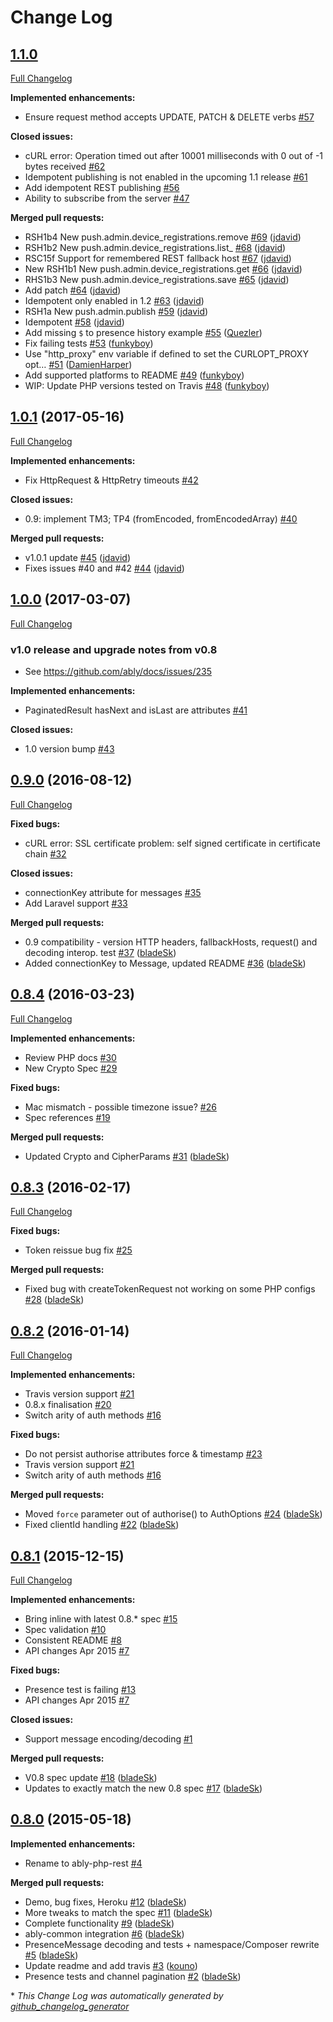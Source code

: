 # Change Log

## [1.1.0](https://github.com/ably/ably-php/tree/1.1.0)

[Full Changelog](https://github.com/ably/ably-php/compare/1.0.1...1.1.0)

**Implemented enhancements:**

- Ensure request method accepts UPDATE, PATCH & DELETE verbs [\#57](https://github.com/ably/ably-php/issues/57)

**Closed issues:**

- cURL error: Operation timed out after 10001 milliseconds with 0 out of -1 bytes received [\#62](https://github.com/ably/ably-php/issues/62)
- Idempotent publishing is not enabled in the upcoming 1.1 release [\#61](https://github.com/ably/ably-php/issues/61)
- Add idempotent REST publishing [\#56](https://github.com/ably/ably-php/issues/56)
- Ability to subscribe from the server [\#47](https://github.com/ably/ably-php/issues/47)

**Merged pull requests:**

- RSH1b4 New push.admin.device\_registrations.remove [\#69](https://github.com/ably/ably-php/pull/69) ([jdavid](https://github.com/jdavid))
- RSH1b2 New push.admin.device\_registrations.list\_ [\#68](https://github.com/ably/ably-php/pull/68) ([jdavid](https://github.com/jdavid))
- RSC15f Support for remembered REST fallback host [\#67](https://github.com/ably/ably-php/pull/67) ([jdavid](https://github.com/jdavid))
- New RSH1b1 New push.admin.device\_registrations.get [\#66](https://github.com/ably/ably-php/pull/66) ([jdavid](https://github.com/jdavid))
- RHS1b3 New push.admin.device\_registrations.save [\#65](https://github.com/ably/ably-php/pull/65) ([jdavid](https://github.com/jdavid))
- Add patch [\#64](https://github.com/ably/ably-php/pull/64) ([jdavid](https://github.com/jdavid))
- Idempotent only enabled in 1.2 [\#63](https://github.com/ably/ably-php/pull/63) ([jdavid](https://github.com/jdavid))
- RSH1a New push.admin.publish [\#59](https://github.com/ably/ably-php/pull/59) ([jdavid](https://github.com/jdavid))
- Idempotent [\#58](https://github.com/ably/ably-php/pull/58) ([jdavid](https://github.com/jdavid))
- Add missing `$` to presence history example [\#55](https://github.com/ably/ably-php/pull/55) ([Quezler](https://github.com/Quezler))
- Fix failing tests [\#53](https://github.com/ably/ably-php/pull/53) ([funkyboy](https://github.com/funkyboy))
- Use "http\_proxy" env variable if defined to set the CURLOPT\_PROXY opt… [\#51](https://github.com/ably/ably-php/pull/51) ([DamienHarper](https://github.com/DamienHarper))
- Add supported platforms to README [\#49](https://github.com/ably/ably-php/pull/49) ([funkyboy](https://github.com/funkyboy))
- WIP: Update PHP versions tested on Travis [\#48](https://github.com/ably/ably-php/pull/48) ([funkyboy](https://github.com/funkyboy))

## [1.0.1](https://github.com/ably/ably-php/tree/1.0.1) (2017-05-16)
[Full Changelog](https://github.com/ably/ably-php/compare/1.0.0...1.0.1)

**Implemented enhancements:**

- Fix HttpRequest & HttpRetry timeouts [\#42](https://github.com/ably/ably-php/issues/42)

**Closed issues:**

- 0.9: implement TM3; TP4 \(fromEncoded, fromEncodedArray\) [\#40](https://github.com/ably/ably-php/issues/40)

**Merged pull requests:**

- v1.0.1 update [\#45](https://github.com/ably/ably-php/pull/45) ([jdavid](https://github.com/jdavid))
- Fixes issues \#40 and \#42 [\#44](https://github.com/ably/ably-php/pull/44) ([jdavid](https://github.com/jdavid))

## [1.0.0](https://github.com/ably/ably-php/tree/1.0.0) (2017-03-07)
[Full Changelog](https://github.com/ably/ably-php/compare/0.9.0...1.0.0)

### v1.0 release and upgrade notes from v0.8

- See https://github.com/ably/docs/issues/235

**Implemented enhancements:**

- PaginatedResult hasNext and isLast are attributes [\#41](https://github.com/ably/ably-php/issues/41)

**Closed issues:**

- 1.0 version bump [\#43](https://github.com/ably/ably-php/issues/43)

## [0.9.0](https://github.com/ably/ably-php/tree/0.9.0) (2016-08-12)
[Full Changelog](https://github.com/ably/ably-php/compare/0.8.4...0.9.0)

**Fixed bugs:**

- cURL error: SSL certificate problem: self signed certificate in certificate chain  [\#32](https://github.com/ably/ably-php/issues/32)

**Closed issues:**

- connectionKey attribute for messages [\#35](https://github.com/ably/ably-php/issues/35)
- Add Laravel support [\#33](https://github.com/ably/ably-php/issues/33)

**Merged pull requests:**

- 0.9 compatibility - version HTTP headers, fallbackHosts, request\(\) and decoding interop. test [\#37](https://github.com/ably/ably-php/pull/37) ([bladeSk](https://github.com/bladeSk))
- Added connectionKey to Message, updated README [\#36](https://github.com/ably/ably-php/pull/36) ([bladeSk](https://github.com/bladeSk))

## [0.8.4](https://github.com/ably/ably-php/tree/0.8.4) (2016-03-23)
[Full Changelog](https://github.com/ably/ably-php/compare/0.8.3...0.8.4)

**Implemented enhancements:**

- Review PHP docs [\#30](https://github.com/ably/ably-php/issues/30)
- New Crypto Spec [\#29](https://github.com/ably/ably-php/issues/29)

**Fixed bugs:**

- Mac mismatch - possible timezone issue? [\#26](https://github.com/ably/ably-php/issues/26)
- Spec references [\#19](https://github.com/ably/ably-php/issues/19)

**Merged pull requests:**

- Updated Crypto and CipherParams [\#31](https://github.com/ably/ably-php/pull/31) ([bladeSk](https://github.com/bladeSk))

## [0.8.3](https://github.com/ably/ably-php/tree/0.8.3) (2016-02-17)
[Full Changelog](https://github.com/ably/ably-php/compare/0.8.2...0.8.3)

**Fixed bugs:**

- Token reissue bug fix [\#25](https://github.com/ably/ably-php/issues/25)

**Merged pull requests:**

- Fixed bug with createTokenRequest not working on some PHP configs [\#28](https://github.com/ably/ably-php/pull/28) ([bladeSk](https://github.com/bladeSk))

## [0.8.2](https://github.com/ably/ably-php/tree/0.8.2) (2016-01-14)
[Full Changelog](https://github.com/ably/ably-php/compare/0.8.1...0.8.2)

**Implemented enhancements:**

- Travis version support [\#21](https://github.com/ably/ably-php/issues/21)
- 0.8.x finalisation [\#20](https://github.com/ably/ably-php/issues/20)
- Switch arity of auth methods [\#16](https://github.com/ably/ably-php/issues/16)

**Fixed bugs:**

- Do not persist authorise attributes force & timestamp  [\#23](https://github.com/ably/ably-php/issues/23)
- Travis version support [\#21](https://github.com/ably/ably-php/issues/21)
- Switch arity of auth methods [\#16](https://github.com/ably/ably-php/issues/16)

**Merged pull requests:**

- Moved `force` parameter out of authorise\(\) to AuthOptions [\#24](https://github.com/ably/ably-php/pull/24) ([bladeSk](https://github.com/bladeSk))
- Fixed clientId handling [\#22](https://github.com/ably/ably-php/pull/22) ([bladeSk](https://github.com/bladeSk))

## [0.8.1](https://github.com/ably/ably-php/tree/0.8.1) (2015-12-15)
[Full Changelog](https://github.com/ably/ably-php/compare/0.8.0...0.8.1)

**Implemented enhancements:**

- Bring inline with latest 0.8.\* spec [\#15](https://github.com/ably/ably-php/issues/15)
- Spec validation [\#10](https://github.com/ably/ably-php/issues/10)
- Consistent README [\#8](https://github.com/ably/ably-php/issues/8)
- API changes Apr 2015 [\#7](https://github.com/ably/ably-php/issues/7)

**Fixed bugs:**

- Presence test is failing [\#13](https://github.com/ably/ably-php/issues/13)
- API changes Apr 2015 [\#7](https://github.com/ably/ably-php/issues/7)

**Closed issues:**

- Support message encoding/decoding [\#1](https://github.com/ably/ably-php/issues/1)

**Merged pull requests:**

- V0.8 spec update [\#18](https://github.com/ably/ably-php/pull/18) ([bladeSk](https://github.com/bladeSk))
- Updates to exactly match the new 0.8 spec [\#17](https://github.com/ably/ably-php/pull/17) ([bladeSk](https://github.com/bladeSk))

## [0.8.0](https://github.com/ably/ably-php/tree/0.8.0) (2015-05-18)
**Implemented enhancements:**

- Rename to ably-php-rest [\#4](https://github.com/ably/ably-php/issues/4)

**Merged pull requests:**

- Demo, bug fixes, Heroku [\#12](https://github.com/ably/ably-php/pull/12) ([bladeSk](https://github.com/bladeSk))
- More tweaks to match the spec [\#11](https://github.com/ably/ably-php/pull/11) ([bladeSk](https://github.com/bladeSk))
- Complete functionality [\#9](https://github.com/ably/ably-php/pull/9) ([bladeSk](https://github.com/bladeSk))
- ably-common integration [\#6](https://github.com/ably/ably-php/pull/6) ([bladeSk](https://github.com/bladeSk))
- PresenceMessage decoding and tests + namespace/Composer rewrite [\#5](https://github.com/ably/ably-php/pull/5) ([bladeSk](https://github.com/bladeSk))
- Update readme and add travis [\#3](https://github.com/ably/ably-php/pull/3) ([kouno](https://github.com/kouno))
- Presence tests and channel pagination [\#2](https://github.com/ably/ably-php/pull/2) ([bladeSk](https://github.com/bladeSk))



\* *This Change Log was automatically generated by [github_changelog_generator](https://github.com/skywinder/Github-Changelog-Generator)*
